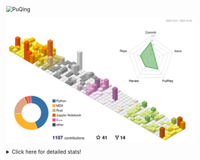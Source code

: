 ![PuQing](https://user-images.githubusercontent.com/27223114/171565019-9a56fae6-b08b-421f-99db-7e830da42371.png)

![](./profile-3d-contrib/profile-season-animate.svg)

<details>
<summary>Click here for detailed stats!</summary>

<!--START_SECTION:waka-->
![Lines of code](https://img.shields.io/badge/From%20Hello%20World%20I%27ve%20Written-1.5%20million%20lines%20of%20code-blue)

**🐱 My GitHub Data** 

> 📦 403.2 kB Used in GitHub's Storage 
 > 
> 🏆 599 Contributions in the Year 2024
 > 
> 🚫 Not Opted to Hire
 > 
> 📜 57 Public Repositories 
 > 
> 🔑 29 Private Repositories 
 > 
**I'm a Night 🦉** 

```text
🌞 Morning                487 commits         █░░░░░░░░░░░░░░░░░░░░░░░░   05.84 % 
🌆 Daytime                3662 commits        ███████████░░░░░░░░░░░░░░   43.89 % 
🌃 Evening                2096 commits        ██████░░░░░░░░░░░░░░░░░░░   25.12 % 
🌙 Night                  2099 commits        ██████░░░░░░░░░░░░░░░░░░░   25.16 % 
```


📊 **This Week I Spent My Time On** 

```text
💬 Programming Languages: 
Browsing                 11 hrs 6 mins       ██████░░░░░░░░░░░░░░░░░░░   25.83 % 
GitHubing                7 hrs               ████░░░░░░░░░░░░░░░░░░░░░   16.29 % 
Rust                     5 hrs 57 mins       ███░░░░░░░░░░░░░░░░░░░░░░   13.87 % 
Fish Touching            5 hrs 54 mins       ███░░░░░░░░░░░░░░░░░░░░░░   13.73 % 
Python                   4 hrs 40 mins       ███░░░░░░░░░░░░░░░░░░░░░░   10.89 % 

🔥 Editors: 
Chrome                   27 hrs 31 mins      ████████████████░░░░░░░░░   63.98 % 
VS Code                  12 hrs 53 mins      ███████░░░░░░░░░░░░░░░░░░   29.97 % 
fish                     1 hr 36 mins        █░░░░░░░░░░░░░░░░░░░░░░░░   03.75 % 
Obsidian                 59 mins             █░░░░░░░░░░░░░░░░░░░░░░░░   02.30 % 

💻 Operating System: 
Mac                      30 hrs 7 mins       ██████████████████░░░░░░░   70.03 % 
WSL                      8 hrs 38 mins       █████░░░░░░░░░░░░░░░░░░░░   20.09 % 
Linux                    4 hrs 15 mins       ██░░░░░░░░░░░░░░░░░░░░░░░   09.89 % 
```


<!--END_SECTION:waka-->
</details>
